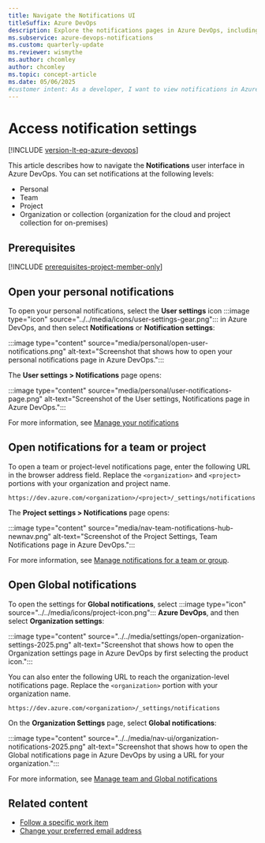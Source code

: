 ```yaml
---
title: Navigate the Notifications UI
titleSuffix: Azure DevOps 
description: Explore the notifications pages in Azure DevOps, including personal status, team and project-level status, and global settings.
ms.subservice: azure-devops-notifications
ms.custom: quarterly-update
ms.reviewer: wismythe
ms.author: chcomley
author: chcomley
ms.topic: concept-article
ms.date: 05/06/2025
#customer intent: As a developer, I want to view notifications in Azure DevOps, so I can check the status of notifications for myself, my team or project, and also global settings.
---
```


# Access notification settings

[!INCLUDE [version-lt-eq-azure-devops](../../includes/version-lt-eq-azure-devops.md)]

This article describes how to navigate the **Notifications** user interface in Azure DevOps. You can set notifications at the following levels:

* Personal
* Team
* Project
* Organization or collection (organization for the cloud and project collection for on-premises)

## Prerequisites

[!INCLUDE [prerequisites-project-member-only](../../includes/prerequisites-project-member-only.md)]

<a id="open-person-level"></a>

## Open your personal notifications 

To open your personal notifications, select the **User settings** icon :::image type="icon" source="../../media/icons/user-settings-gear.png"::: in Azure DevOps, and then select **Notifications** or **Notification settings**:

:::image type="content" source="media/personal/open-user-notifications.png" alt-text="Screenshot that shows how to open your personal notifications page in Azure DevOps.":::

The **User settings > Notifications** page opens:

:::image type="content" source="media/personal/user-notifications-page.png" alt-text="Screenshot of the User settings, Notifications page in Azure DevOps.":::

For more information, see [Manage your notifications](manage-your-personal-notifications.md)

<a id="project"></a>

## Open notifications for a team or project

To open a team or project-level notifications page, enter the following URL in the browser address field. Replace the `<organization>` and `<project>` portions with your organization and project name. 

```URL
https://dev.azure.com/<organization>/<project>/_settings/notifications
```

The **Project settings > Notifications** page opens:

:::image type="content" source="media/nav-team-notifications-hub-newnav.png" alt-text="Screenshot of the Project Settings, Team Notifications page in Azure DevOps.":::

For more information, see [Manage notifications for a team or group](manage-team-group-global-organization-notifications.md).

<a id="open-org-level"></a>

## Open Global notifications

To open the settings for **Global notifications**, select :::image type="icon" source="../../media/icons/project-icon.png"::: **Azure DevOps**, and then select **Organization settings**: 

:::image type="content" source="../../media/settings/open-organization-settings-2025.png" alt-text="Screenshot that shows how to open the Organization settings page in Azure DevOps by first selecting the product icon.":::

You can also enter the following URL to reach the organization-level notifications page. Replace the `<organization>` portion with your organization name.

```URL
https://dev.azure.com/<organization>/_settings/notifications
```

On the **Organization Settings** page, select **Global notifications**:

:::image type="content" source="../../media/nav-ui/organization-notifications-2025.png" alt-text="Screenshot that shows how to open the Global notifications page in Azure DevOps by using a URL for your organization.":::

For more information, see [Manage team and Global notifications](manage-team-group-global-organization-notifications.md)

## Related content

- [Follow a specific work item](../../boards/work-items/follow-work-items.md)
- [Change your preferred email address](change-email-address.md)